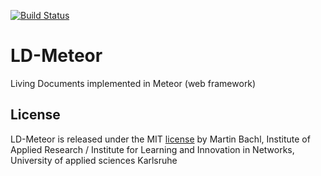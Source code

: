 [![Build Status](https://travis-ci.org/learning-layers/LD-Meteor.svg?branch=master)](https://travis-ci.org/learning-layers/LD-Meteor)

LD-Meteor
==
Living Documents implemented in Meteor (web framework)

License
--
LD-Meteor is released under the MIT [license](https://github.com/learning-layers/LD-Meteor/blob/master/LICENSE) by Martin Bachl, Institute of Applied Research / Institute for Learning and Innovation in Networks, University of applied sciences Karlsruhe
